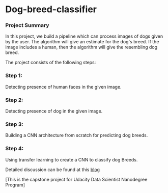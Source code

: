 # Dog-breed-classifier

### Project Summary

In this project, we build a pipeline which can process images of dogs given by the user. 
The algorithm will give an estimate for the dog's breed. If the image includes a human, then the algorithm will give the resembling dog breed.

The project consists of the following steps:

### Step 1:
Detecting presence of human faces in the given image.

### Step 2:
Detecting presence of dog in the given image.

### Step 3: 
Building a CNN architecture from scratch for predicting dog breeds.

### Step 4:
Using transfer learning to create a CNN to classify dog Breeds.

Detailed discussion can be found at this [blog](https://medium.com/@ankur_kumar/identify-the-dogs-breed-using-neural-network-d571cd7f1459)

[This is the capstone project for Udacity Data Scientist Nanodegree Program]

